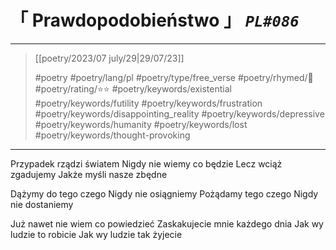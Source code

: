 # &#12300; Prawdopodobieństwo &#12301; *`PL#086`*

---

> [[poetry/2023/07 july/29|29/07/23]]
> 
> #poetry 
> #poetry/lang/pl 
> #poetry/type/free_verse 
> #poetry/rhymed/🔴 
> #poetry/rating/⭐⭐ 
> #poetry/keywords/existential #poetry/keywords/futility #poetry/keywords/frustration #poetry/keywords/disappointing_reality #poetry/keywords/depressive #poetry/keywords/humanity #poetry/keywords/lost #poetry/keywords/thought-provoking 

---

Przypadek rządzi światem
Nigdy nie wiemy co będzie
Lecz wciąż zgadujemy
Jakże myśli nasze zbędne

Dążymy do tego czego
Nigdy nie osiągniemy
Pożądamy tego czego
Nigdy nie dostaniemy

Już nawet nie wiem co powiedzieć 
Zaskakujecie mnie każdego dnia
Jak wy ludzie to robicie
Jak wy ludzie tak żyjecie